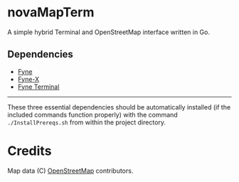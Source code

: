 # novaMapTerm
A simple hybrid Terminal and OpenStreetMap interface written in Go.
## Dependencies
+ [Fyne](https://github.com/fyne-io/fyne)
+ [Fyne-X](https://github.com/fyne-io/fyne-x)
+ [Fyne Terminal](https://github.com/fyne-io-terminal)
***
These three essential dependencies should be automatically installed (if the included commands function properly) with the command `./InstallPrereqs.sh` from within the project directory.
# Credits
Map data (C) [OpenStreetMap](https://www.openstreetmap.org/copyright) contributors.
